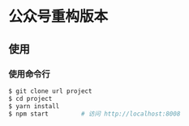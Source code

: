 # 公众号重构版本

## 使用

### 使用命令行

```bash
$ git clone url project
$ cd project
$ yarn install
$ npm start         # 访问 http://localhost:8008
```
